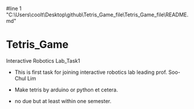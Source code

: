 #line 1 "C:\\Users\\coolt\\Desktop\\github\\Tetris_Game_file\\Tetris_Game_file\\README.md"
# Tetris_Game
Interactive Robotics Lab_Task1

* This is first task for joining interactive robotics lab leading prof. Soo-Chul Lim

* Make tetris by arduino or python et cetera.

* no due but at least within one semester.
